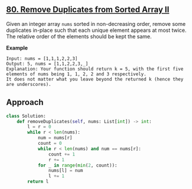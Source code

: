 ## [80. Remove Duplicates from Sorted Array II](https://leetcode.com/problems/remove-duplicates-from-sorted-array-ii/description/?envType=problem-list-v2&envId=r27zde7r)

Given an integer array `nums` sorted in non-decreasing order, remove some duplicates in-place such that each unique element appears at most twice. The relative order of the elements should be kept the same.

**Example**

```
Input: nums = [1,1,1,2,2,3]
Output: 5, nums = [1,1,2,2,3,_]
Explanation: Your function should return k = 5, with the first five elements of nums being 1, 1, 2, 2 and 3 respectively.
It does not matter what you leave beyond the returned k (hence they are underscores).
```

## Approach

```python
class Solution:
    def removeDuplicates(self, nums: List[int]) -> int:
        l = r = 0
        while r < len(nums):
            num = nums[r]
            count = 0
            while r < len(nums) and num == nums[r]:
                count += 1
                r += 1
            for _ in range(min(2, count)):
                nums[l] = num
                l += 1
        return l

```
